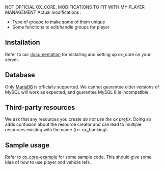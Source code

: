 
NOT OFFICIAL OX_CORE, MODIFICATIONS TO FIT WITH MY PLAYER MANAGEMENT
Actual modifications :
- Type of groupe to make some of them unique
- Some functions to edit/handle groups for player


## Installation

Refer to our [documentation](https://overextended.github.io/docs/ox_core/) for installing and setting up ox_core on your server.

## Database

Only [MariaDB](https://mariadb.com/downloads/) is officially supported.
We cannot guarantee older versions of MySQL will work as expected, and guarantee MySQL 8 is incompatible.

## Third-party resources

We ask that any resources you create _do not use the ox prefix_.
Doing so adds confusion about the resource creator and can lead to multiple resources existing with the name (i.e. ox_banking).

## Sample usage

Refer to [ox_core-example](https://github.com/overextended/ox_core-example) for some sample code. This should give some idea of how to use player and vehicle refs.
